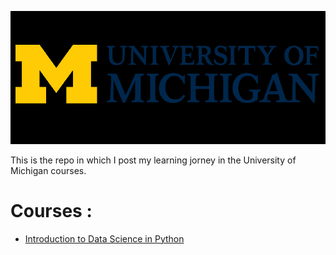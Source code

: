 ![](images/um-logo.png)

This is the repo in which I post my learning jorney in the University of Michigan courses.

# Courses :

 - [Introduction to Data Science in Python](https://github.com/henriqueumeda/-Python-study/tree/main/UM/01%20-%20Introduction%20to%20Data%20Science%20in%20Python)
